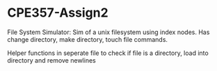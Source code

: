 # CPE357-Assign2
File System Simulator: Sim of a unix filesystem using index nodes. Has change directory, make directory, touch file commands. 

Helper functions in seperate file to check if file is a directory, load into directory and remove newlines


